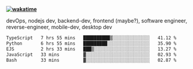 **[![wakatime](https://wakatime.com/badge/user/87646243-158a-4241-a3cb-668e1fa2dbb8.svg)](https://wakatime.com/@87646243-158a-4241-a3cb-668e1fa2dbb8?style=plastic)**


devOps, nodejs dev, backend-dev, frontend (maybe?), software engineer, reverse-engineer, mobile-dev, desktop dev

<!--START_SECTION:waka-->

```txt
TypeScript   7 hrs 55 mins   ██████████▒░░░░░░░░░░░░░░   41.12 %
Python       6 hrs 55 mins   █████████░░░░░░░░░░░░░░░░   35.90 %
EJS          2 hrs 33 mins   ███▒░░░░░░░░░░░░░░░░░░░░░   13.27 %
JavaScript   33 mins         ▓░░░░░░░░░░░░░░░░░░░░░░░░   02.93 %
Bash         33 mins         ▓░░░░░░░░░░░░░░░░░░░░░░░░   02.87 %
```

<!--END_SECTION:waka-->
